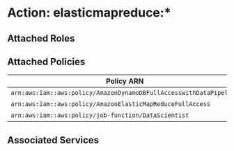 # Action: elasticmapreduce:*

## Attached Roles

## Attached Policies

| Policy ARN | Policy Name |
|------------|-------------|
| `arn:aws:iam::aws:policy/AmazonDynamoDBFullAccesswithDataPipeline` | [AmazonDynamoDBFullAccesswithDataPipeline](../policies.md#amazondynamodbfullaccesswithdatapipeline) |
| `arn:aws:iam::aws:policy/AmazonElasticMapReduceFullAccess` | [AmazonElasticMapReduceFullAccess](../policies.md#amazonelasticmapreducefullaccess) |
| `arn:aws:iam::aws:policy/job-function/DataScientist` | [DataScientist](../policies.md#datascientist) |

## Associated Services

